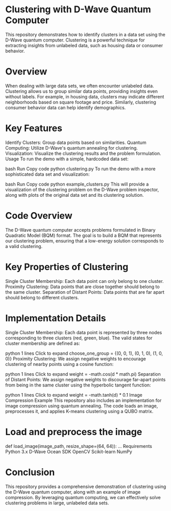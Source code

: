 # Clustering with D-Wave Quantum Computer
This repository demonstrates how to identify clusters in a data set using the D-Wave quantum computer.
Clustering is a powerful technique for extracting insights from unlabeled data, such as housing data or consumer behavior.

# Overview
When dealing with large data sets, we often encounter unlabeled data. Clustering allows us to group similar data points,
providing insights even without labels. For example, in housing data, clusters may indicate different neighborhoods based
on square footage and price. Similarly, clustering consumer behavior data can help identify demographics.

# Key Features
Identify Clusters: Group data points based on similarities.
Quantum Computing: Utilize D-Wave's quantum annealing for clustering.
Visualization: Visualize the clustering results and the problem formulation.
Usage
To run the demo with a simple, hardcoded data set:

bash
Run
Copy code
python clustering.py
To run the demo with a more sophisticated data set and visualization:

bash
Run
Copy code
python example_clusters.py
This will provide a visualization of the clustering problem on the D-Wave problem inspector, along with plots
of the original data set and its clustering solution.

# Code Overview
The D-Wave quantum computer accepts problems formulated in Binary Quadratic Model (BQM) format.
The goal is to build a BQM that represents our clustering problem, ensuring that a low-energy solution corresponds
to a valid clustering.

# Key Properties of Clustering
Single Cluster Membership: Each data point can only belong to one cluster.
Proximity Clustering: Data points that are close together should belong to the same cluster.
Separation of Distant Points: Data points that are far apart should belong to different clusters.

# Implementation Details
Single Cluster Membership: Each data point is represented by three nodes corresponding to three clusters
(red, green, blue). The valid states for cluster membership are defined as:

python
1 lines
Click to expand
choose_one_group = {(0, 0, 1), (0, 1, 0), (1, 0, 0)}
Proximity Clustering: We assign negative weights to encourage clustering of nearby points using a cosine function:

python
1 lines
Click to expand
weight = -math.cos(d * math.pi)
Separation of Distant Points: We assign negative weights to discourage far-apart points from being in the same
cluster using the hyperbolic tangent function:

python
1 lines
Click to expand
weight = -math.tanh(d) * 0.1
Image Compression Example
This repository also includes an implementation for image compression using quantum annealing. The code loads 
an image, preprocesses it, and applies K-means clustering using a QUBO matrix.


# Load and preprocess the image
def load_image(image_path, resize_shape=(64, 64)):
...
Requirements
Python 3.x
D-Wave Ocean SDK
OpenCV
Scikit-learn
NumPy

# Conclusion
This repository provides a comprehensive demonstration of clustering using the D-Wave quantum computer, along
with an example of image compression. By leveraging quantum computing, we can effectively solve clustering problems
in large, unlabeled data sets.
